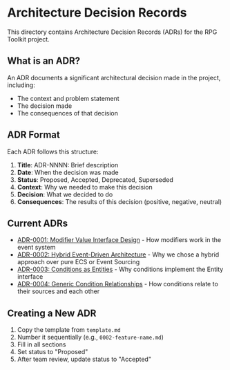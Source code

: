 # Architecture Decision Records

This directory contains Architecture Decision Records (ADRs) for the RPG Toolkit project.

## What is an ADR?

An ADR documents a significant architectural decision made in the project, including:
- The context and problem statement
- The decision made
- The consequences of that decision

## ADR Format

Each ADR follows this structure:
1. **Title**: ADR-NNNN: Brief description
2. **Date**: When the decision was made
3. **Status**: Proposed, Accepted, Deprecated, Superseded
4. **Context**: Why we needed to make this decision
5. **Decision**: What we decided to do
6. **Consequences**: The results of this decision (positive, negative, neutral)

## Current ADRs

- [ADR-0001: Modifier Value Interface Design](0001-modifier-value-interface.md) - How modifiers work in the event system
- [ADR-0002: Hybrid Event-Driven Architecture](0002-hybrid-architecture.md) - Why we chose a hybrid approach over pure ECS or Event Sourcing
- [ADR-0003: Conditions as Entities](0003-conditions-as-entities.md) - Why conditions implement the Entity interface
- [ADR-0004: Generic Condition Relationships](0004-condition-relationships.md) - How conditions relate to their sources and each other

## Creating a New ADR

1. Copy the template from `template.md`
2. Number it sequentially (e.g., `0002-feature-name.md`)
3. Fill in all sections
4. Set status to "Proposed"
5. After team review, update status to "Accepted"
